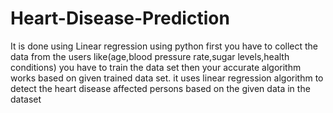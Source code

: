# Heart-Disease-Prediction
It is done using Linear regression using python
first you have to collect the data from the users like(age,blood pressure rate,sugar levels,health conditions)
you have to train the data set then your accurate algorithm works based on given trained data set.
it uses linear regression algorithm to detect the heart disease affected persons based on the given data in the dataset

